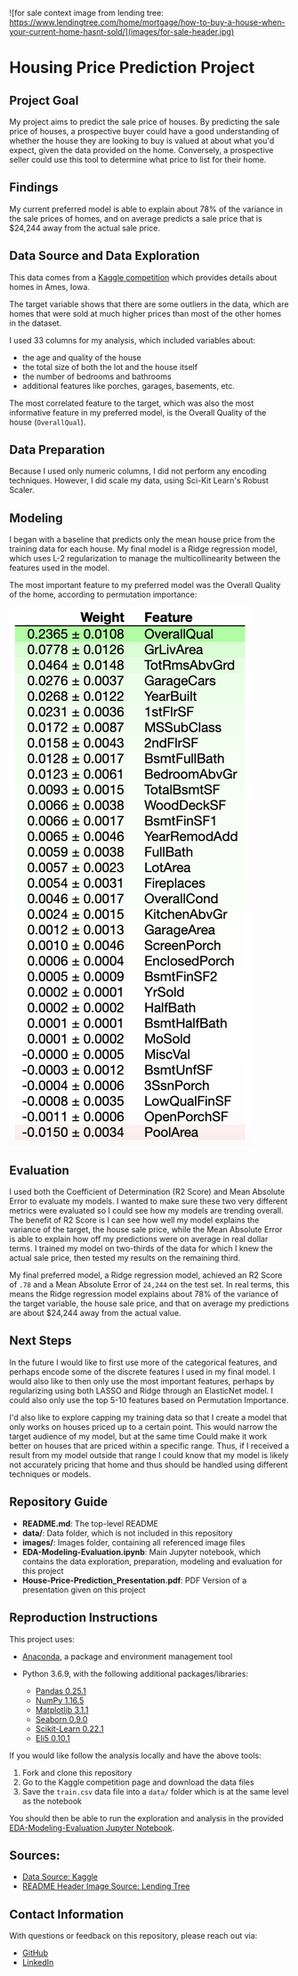 ![for sale context image from lending tree: https://www.lendingtree.com/home/mortgage/how-to-buy-a-house-when-your-current-home-hasnt-sold/](images/for-sale-header.jpg)

# Housing Price Prediction Project

## Project Goal

My project aims to predict the sale price of houses. By predicting the sale price of houses, a prospective buyer could have a good understanding of whether the house they are looking to buy is valued at about what you'd expect, given the data provided on the home. Conversely, a prospective seller could use this tool to determine what price to list for their home.

## Findings

My current preferred model is able to explain about 78% of the variance in the sale prices of homes, and on average predicts a sale price that is $24,244 away from the actual sale price.

## Data Source and Data Exploration

This data comes from a [Kaggle competition](https://www.kaggle.com/c/house-prices-advanced-regression-techniques/) which provides details about homes in Ames, Iowa. 

The target variable shows that there are some outliers in the data, which are homes that were sold at much higher prices than most of the other homes in the dataset.

I used 33 columns for my analysis, which included variables about: 

 - the age and quality of the house
 - the total size of both the lot and the house itself
 - the number of bedrooms and bathrooms
 - additional features like porches, garages, basements, etc.
 
The most correlated feature to the target, which was also the most informative feature in my preferred model, is the Overall Quality of the house (`OverallQual`).

## Data Preparation

Because I used only numeric columns, I did not perform any encoding techniques. However, I did scale my data, using Sci-Kit Learn's Robust Scaler.

## Modeling

I began with a baseline that predicts only the mean house price from the training data for each house. My final model is a Ridge regression model, which uses L-2 regularization to manage the multicollinearity between the features used in the model.

The most important feature to my preferred model was the Overall Quality of the home, according to permutation importance:

![feature importance from eli5 output for the ridge regression model](images/feature-importance-ridge.png)

## Evaluation

I used both the Coefficient of Determination (R2 Score) and Mean Absolute Error to evaluate my models. I wanted to make sure these two very different metrics were evaluated so I could see how my models are trending overall. The benefit of R2 Score is I can see how well my model explains the variance of the target, the house sale price, while the Mean Absolute Error is able to explain how off my predictions were on average in real dollar terms. I trained my model on two-thirds of the data for which I knew the actual sale price, then tested my results on the remaining third.

My final preferred model, a Ridge regression model, achieved an R2 Score of `.78` and a Mean Absolute Error of `24,244` on the test set. In real terms, this means the Ridge regression model explains about 78% of the variance of the target variable, the house sale price, and that on average my predictions are about $24,244 away from the actual value. 

## Next Steps

In the future I would like to first use more of the categorical features, and perhaps encode some of the discrete features I used in my final model. I would also like to then only use the most important features, perhaps by regularizing using both LASSO and Ridge through an ElasticNet model. I could also only use the top 5-10 features based on Permutation Importance. 

I'd also like to explore capping my training data so that I create a model that only works on houses priced up to a certain point. This would narrow the target audience of my model, but at the same time Could make it work better on houses that are priced within a specific range. Thus, if I received a result from my model outside that range I could know that my model is likely not accurately pricing that home and thus should be handled using different techniques or models. 

## Repository Guide

- **README.md**: The top-level README 
- **data/**: Data folder, which is not included in this repository
- **images/**: Images folder, containing all referenced image files
- **EDA-Modeling-Evaluation.ipynb**: Main Jupyter notebook, which contains the data exploration, preparation, modeling and evaluation for this project
- **House-Price-Prediction_Presentation.pdf**: PDF Version of a presentation given on this project

## Reproduction Instructions

This project uses:

- [Anaconda](https://www.anaconda.com/), a package and environment management tool
- Python 3.6.9, with the following additional packages/libraries:

    - [Pandas 0.25.1](https://pandas.pydata.org/)
    - [NumPy 1.16.5](https://numpy.org/)
    - [Matplotlib 3.1.1](https://matplotlib.org/)
    - [Seaborn 0.9.0](https://seaborn.pydata.org/)
    - [Scikit-Learn 0.22.1](https://scikit-learn.org/stable/)
    - [Eli5 0.10.1](https://eli5.readthedocs.io/en/latest/overview.html)

If you would like follow the analysis locally and have the above tools:

1. Fork and clone this repository
2. Go to the Kaggle competition page and download the data files
3. Save the `train.csv` data file into a `data/` folder which is at the same level as the notebook

You should then be able to run the exploration and analysis in the provided [EDA-Modeling-Evaluation Jupyter Notebook](https://github.com/learn-co-curriculum/dsc-postgrad_House-Price-Prediction/blob/master/EDA-Modeling-Evaluation.ipynb).

## Sources:

- [Data Source: Kaggle](https://www.kaggle.com/c/house-prices-advanced-regression-techniques/data)
- [README Header Image Source: Lending Tree](https://www.lendingtree.com/home/mortgage/how-to-buy-a-house-when-your-current-home-hasnt-sold/)

## Contact Information

With questions or feedback on this repository, please reach out via:
- [GitHub](https://github.com/learn-co-curriculum)
- [LinkedIn](https://www.linkedin.com/school/the-flatiron-school/)
